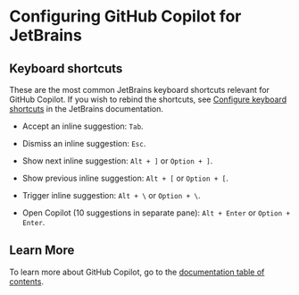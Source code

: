 # Configuring GitHub Copilot for JetBrains

<a name="shortcuts"></a>
## Keyboard shortcuts

These are the most common JetBrains keyboard shortcuts relevant for GitHub
Copilot. If you wish to rebind the shortcuts, see [Configure keyboard shortcuts](https://www.jetbrains.com/help/idea/configuring-keyboard-and-mouse-shortcuts.html) in the JetBrains documentation.

* Accept an inline suggestion: `Tab`.

* Dismiss an inline suggestion: `Esc`.

* Show next inline suggestion: `Alt + ]` or `Option + ]`.

* Show previous inline suggestion: `Alt + [` or `Option + [`.

* Trigger inline suggestion: `Alt + \` or `Option + \`.

* Open Copilot (10 suggestions in separate pane): `Alt + Enter` or `Option + Enter`.
   
<a name="more"></a>
## Learn More

To learn more about GitHub Copilot, go to the [documentation table of
contents](README.md).


